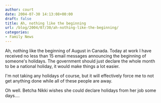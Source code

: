 ```yaml
---
author: court
date: 2004-07-30 14:13:08+00:00
draft: false
title: Ah, nothing like the beginning
url: /blog/2004/07/30/ah-nothing-like-the-beginning/
categories:
- Family News
---
```


Ah, nothing like the beginning of August in Canada.  Today at work I have received no less than 15 email messages announcing the beginning of someone's holidays.  The government should just declare the whole month to be a national holiday, it would make things a lot easier.




I'm not taking any holidays of course, but it will effectively force me to not get anything done while all of these people are away.




Oh well.  Betcha Nikki wishes she could declare holidays from her job some days....




